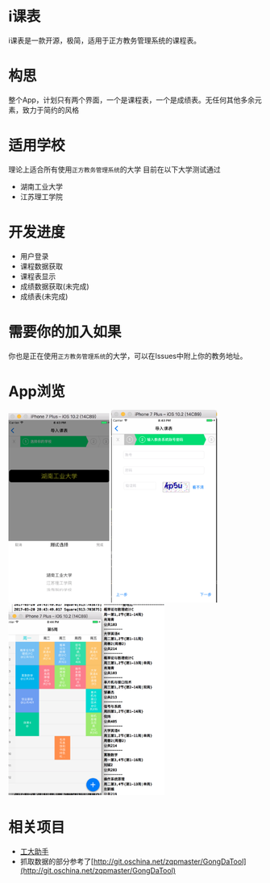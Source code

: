 # i课表
i课表是一款开源，极简，适用于正方教务管理系统的课程表。
# 构思
整个App，计划只有两个界面，一个是课程表，一个是成绩表。无任何其他多余元素，致力于简约的风格
# 适用学校
理论上适合所有使用`正方教务管理系统`的大学
目前在以下大学测试通过
- 湖南工业大学
- 江苏理工学院

# 开发进度
- 用户登录
- 课程数据获取
- 课程表显示
- 成绩数据获取(未完成)
- 成绩表(未完成)

# 需要你的加入如果
你也是正在使用`正方教务管理系统`的大学，可以在Issues中附上你的教务地址。

# App浏览

<img src="./img/01.jpg?raw=true" width="200"> <img src="./img/02.jpg?raw=true" width="210"> <img src="./img/03.jpg?raw=true" width="310">
# 相关项目
- [工大助手](https://github.com/isnine/HutHelper-Open)
- 抓取数据的部分参考了[http://git.oschina.net/zqpmaster/GongDaTool](http://git.oschina.net/zqpmaster/GongDaTool)
